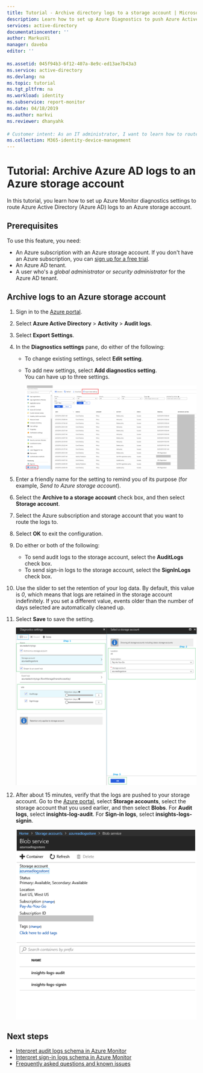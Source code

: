 ```yaml
---
title: Tutorial - Archive directory logs to a storage account | Microsoft Docs
description: Learn how to set up Azure Diagnostics to push Azure Active Directory logs to a storage account 
services: active-directory
documentationcenter: ''
author: MarkusVi
manager: daveba
editor: ''

ms.assetid: 045f94b3-6f12-407a-8e9c-ed13ae7b43a3
ms.service: active-directory
ms.devlang: na
ms.topic: tutorial
ms.tgt_pltfrm: na
ms.workload: identity
ms.subservice: report-monitor
ms.date: 04/18/2019
ms.author: markvi
ms.reviewer: dhanyahk

# Customer intent: As an IT administrator, I want to learn how to route Azure AD logs to an Azure storage account so I can retain it for longer than the default retention period.
ms.collection: M365-identity-device-management
---
```


# Tutorial: Archive Azure AD logs to an Azure storage account

In this tutorial, you learn how to set up Azure Monitor diagnostics settings to route Azure Active Directory (Azure AD) logs to an Azure storage account.

## Prerequisites 

To use this feature, you need:

* An Azure subscription with an Azure storage account. If you don't have an Azure subscription, you can [sign up for a free trial](https://azure.microsoft.com/free/).
* An Azure AD tenant.
* A user who's a *global administrator* or *security administrator* for the Azure AD tenant.

## Archive logs to an Azure storage account

1. Sign in to the [Azure portal](https://portal.azure.com). 

2. Select **Azure Active Directory** > **Activity** > **Audit logs**. 

3. Select **Export Settings**. 

4. In the **Diagnostics settings** pane, do either of the following:
   * To change existing settings, select **Edit setting**.
   * To add new settings, select **Add diagnostics setting**.  
     You can have up to three settings. 

     ![Export settings](./media/quickstart-azure-monitor-route-logs-to-storage-account/ExportSettings.png)

5. Enter a friendly name for the setting to remind you of its purpose (for example, *Send to Azure storage account*). 

6. Select the **Archive to a storage account** check box, and then select **Storage account**. 

7. Select the Azure subscription and storage account that you want to route the logs to.
 
8. Select **OK** to exit the configuration.

9. Do either or both of the following:
    * To send audit logs to the storage account, select the **AuditLogs** check box. 
    * To send sign-in logs to the storage account, select the **SignInLogs** check box.

10. Use the slider to set the retention of your log data. By default, this value is *0*, which means that logs are retained in the storage account indefinitely. If you set a different value, events older than the number of days selected are automatically cleaned up.

11. Select **Save** to save the setting.

    ![Diagnostics settings](./media/quickstart-azure-monitor-route-logs-to-storage-account/DiagnosticSettings.png)

12. After about 15 minutes, verify that the logs are pushed to your storage account. Go to the [Azure portal](https://portal.azure.com), select **Storage accounts**, select the storage account that you used earlier, and then select **Blobs**. For **Audit logs**, select **insights-log-audit**. For **Sign-in logs**, select **insights-logs-signin**.

    ![Storage account](./media/quickstart-azure-monitor-route-logs-to-storage-account/StorageAccount.png)

## Next steps

* [Interpret audit logs schema in Azure Monitor](./overview-reports.md)
* [Interpret sign-in logs schema in Azure Monitor](reference-azure-monitor-sign-ins-log-schema.md)
* [Frequently asked questions and known issues](concept-activity-logs-azure-monitor.md#frequently-asked-questions)